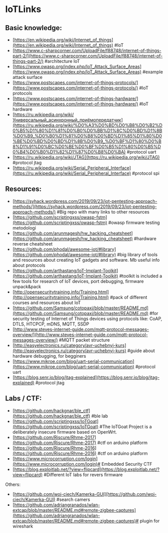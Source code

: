 # IoTLinks
## Basic knowledge:

- [https://en.wikipedia.org/wiki/Internet_of_things](https://en.wikipedia.org/wiki/Internet_of_things) #IoT
- [https://www.c-sharpcorner.com/UploadFile/f88748/internet-of-things-part-2/](https://www.c-sharpcorner.com/UploadFile/f88748/internet-of-things-part-2/) #architecture IoT
- [https://www.owasp.org/index.php/IoT_Attack_Surface_Areas](https://www.owasp.org/index.php/IoT_Attack_Surface_Areas) #example attack surface
- [https://www.postscapes.com/internet-of-things-protocols/](https://www.postscapes.com/internet-of-things-protocols/) #IoT protocols
- [https://www.postscapes.com/internet-of-things-hardware/](https://www.postscapes.com/internet-of-things-hardware/) #IoT hardware
- [https://ru.wikipedia.org/wiki/Универсальный_асинхронный_приёмопередатчик](https://ru.wikipedia.org/wiki/%D0%A3%D0%BD%D0%B8%D0%B2%D0%B5%D1%80%D1%81%D0%B0%D0%BB%D1%8C%D0%BD%D1%8B%D0%B9_%D0%B0%D1%81%D0%B8%D0%BD%D1%85%D1%80%D0%BE%D0%BD%D0%BD%D1%8B%D0%B9_%D0%BF%D1%80%D0%B8%D1%91%D0%BC%D0%BE%D0%BF%D0%B5%D1%80%D0%B5%D0%B4%D0%B0%D1%82%D1%87%D0%B8%D0%BA) #protocol uart
- [https://ru.wikipedia.org/wiki/JTAG](https://ru.wikipedia.org/wiki/JTAG) #protocol jtag
- [https://ru.wikipedia.org/wiki/Serial_Peripheral_Interface](https://ru.wikipedia.org/wiki/Serial_Peripheral_Interface) #protocol spi

## Resources:

- [https://syhack.wordpress.com/2019/09/23/iot-pentesting-approach-methods/](https://syhack.wordpress.com/2019/09/23/iot-pentesting-approach-methods/) #Big repo with many links to other resources
- [https://github.com/scriptingxss/owasp-fstm](https://github.com/scriptingxss/owasp-fstm) #owasp firmware testing metodologi
- [https://github.com/arunmagesh/hw_hacking_cheatsheet](https://github.com/arunmagesh/hw_hacking_cheatsheet) #hardware reverse cheatsheet
- [https://github.com/phodal/awesome-iot/#library](https://github.com/phodal/awesome-iot/#library) #big library of tools and resources about creating IoT gadgets and software. Mb useful info about protocols
- [https://github.com/arthastang/IoT-Implant-Toolkit](https://github.com/arthastang/IoT-Implant-Toolkit) #toolkit is included a few tools for research of IoT devices, port debugging, firmware unpack&pack
- [http://opensecuritytraining.info/Training.html](http://opensecuritytraining.info/Training.html) #pack of different courses and resources about IoT
- [https://github.com/Samsung/cotopaxi/blob/master/README.md](https://github.com/Samsung/cotopaxi/blob/master/README.md) #for security testing of Internet of Things devices using protocols like: CoAP, DTLS, HTCPCP, mDNS, MQTT, SSDP
- [http://www.steves-internet-guide.com/mqtt-protocol-messages-overview/](http://www.steves-internet-guide.com/mqtt-protocol-messages-overview/) #MQTT packet structure
- [http://easyelectronics.ru/category/avr-uchebnyj-kurs](http://easyelectronics.ru/category/avr-uchebnyj-kurs) #guide about hardware debugging, for begginers
- [https://www.mikroe.com/blog/uart-serial-communication](https://www.mikroe.com/blog/uart-serial-communication) #protocol uart
- [https://blog.senr.io/blog/jtag-explained](https://blog.senr.io/blog/jtag-explained) #protocol jtag

## Labs / CTF:

- [https://github.com/hackgnar/ble_ctf](https://github.com/hackgnar/ble_ctf) #ble lab
- [https://github.com/scriptingxss/IoTGoat](https://github.com/scriptingxss/IoTGoat) #The IoTGoat Project is a deliberately insecure firmware based on OpenWrt.
- [https://github.com/Riscure/Rhme-2017](https://github.com/Riscure/Rhme-2017) #ctf on arduino platform
- [https://github.com/Riscure/Rhme-2016](https://github.com/Riscure/Rhme-2016) #ctf on arduino platform
- [https://www.microcorruption.com/login](https://www.microcorruption.com/login)# Embedded Security CTF
- [https://blog.exploitlab.net/?view=flipcard](https://blog.exploitlab.net/?view=flipcard) #Different IoT labs for revers firmware

Others:

- [https://github.com/woj-ciech/Kamerka-GUI](https://github.com/woj-ciech/Kamerka-GUI) #search camers
- [https://github.com/adriangranados/wlan-extcap/blob/master/README.md#remote-zigbee-captures](https://github.com/adriangranados/wlan-extcap/blob/master/README.md#remote-zigbee-captures)# plugin for wireshark

